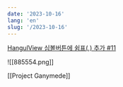 ```yaml
---
date: '2023-10-16'
lang: 'en'
slug: '/2023-10-16'
---
```


[HangulView 심볼버튼에 쉼표(,) 추가 #11](https://github.com/anaclumos/sky-earth-human/pull/11)

![[885554.png]]

[[Project Ganymede]]
